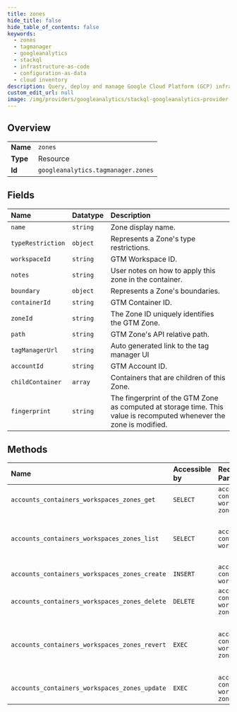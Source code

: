 ```yaml
---
title: zones
hide_title: false
hide_table_of_contents: false
keywords:
  - zones
  - tagmanager
  - googleanalytics    
  - stackql
  - infrastructure-as-code
  - configuration-as-data
  - cloud inventory
description: Query, deploy and manage Google Cloud Platform (GCP) infrastructure and resources using SQL
custom_edit_url: null
image: /img/providers/googleanalytics/stackql-googleanalytics-provider-featured-image.png
---
```

  
    

## Overview
<table><tbody>
<tr><td><b>Name</b></td><td><code>zones</code></td></tr>
<tr><td><b>Type</b></td><td>Resource</td></tr>
<tr><td><b>Id</b></td><td><code>googleanalytics.tagmanager.zones</code></td></tr>
</tbody></table>

## Fields
| Name | Datatype | Description |
|:-----|:---------|:------------|
| `name` | `string` | Zone display name. |
| `typeRestriction` | `object` | Represents a Zone's type restrictions. |
| `workspaceId` | `string` | GTM Workspace ID. |
| `notes` | `string` | User notes on how to apply this zone in the container. |
| `boundary` | `object` | Represents a Zone's boundaries. |
| `containerId` | `string` | GTM Container ID. |
| `zoneId` | `string` | The Zone ID uniquely identifies the GTM Zone. |
| `path` | `string` | GTM Zone's API relative path. |
| `tagManagerUrl` | `string` | Auto generated link to the tag manager UI |
| `accountId` | `string` | GTM Account ID. |
| `childContainer` | `array` | Containers that are children of this Zone. |
| `fingerprint` | `string` | The fingerprint of the GTM Zone as computed at storage time. This value is recomputed whenever the zone is modified. |
## Methods
| Name | Accessible by | Required Params | Description |
|:-----|:--------------|:----------------|:------------|
| `accounts_containers_workspaces_zones_get` | `SELECT` | `accountsId, containersId, workspacesId, zonesId` | Gets a GTM Zone. |
| `accounts_containers_workspaces_zones_list` | `SELECT` | `accountsId, containersId, workspacesId` | Lists all GTM Zones of a GTM container workspace. |
| `accounts_containers_workspaces_zones_create` | `INSERT` | `accountsId, containersId, workspacesId` | Creates a GTM Zone. |
| `accounts_containers_workspaces_zones_delete` | `DELETE` | `accountsId, containersId, workspacesId, zonesId` | Deletes a GTM Zone. |
| `accounts_containers_workspaces_zones_revert` | `EXEC` | `accountsId, containersId, workspacesId, zonesId` | Reverts changes to a GTM Zone in a GTM Workspace. |
| `accounts_containers_workspaces_zones_update` | `EXEC` | `accountsId, containersId, workspacesId, zonesId` | Updates a GTM Zone. |
